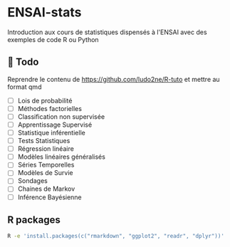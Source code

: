# ENSAI-stats

Introduction aux cours de statistiques dispensés à l'ENSAI avec des exemples de code R ou Python

## :construction: Todo

Reprendre le contenu de https://github.com/ludo2ne/R-tuto et mettre au format qmd

- [ ] Lois de probabilité
- [ ] Méthodes factorielles
- [ ] Classification non supervisée
- [ ] Apprentissage Supervisé
- [ ] Statistique inférentielle
- [ ] Tests Statistiques
- [ ] Régression linéaire
- [ ] Modèles linéaires généralisés
- [ ] Séries Temporelles
- [ ] Modèles de Survie
- [ ] Sondages
- [ ] Chaines de Markov
- [ ] Inférence Bayésienne

## R packages

```bash
R -e 'install.packages(c("rmarkdown", "ggplot2", "readr", "dplyr"))'
```
